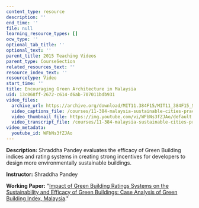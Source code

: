 ```yaml
---
content_type: resource
description: ''
end_time: ''
file: null
learning_resource_types: []
ocw_type: ''
optional_tab_title: ''
optional_text: ''
parent_title: 2015 Teaching Videos
parent_type: CourseSection
related_resources_text: ''
resource_index_text: ''
resourcetype: Video
start_time: ''
title: Encouraging Green Architecture in Malaysia
uid: 13c068ff-2672-c614-d6ab-707011bdb931
video_files:
  archive_url: https://archive.org/download/MIT11.384F15/MIT11_384F15_Shraddha_300k.mp4
  video_captions_file: /courses/11-384-malaysia-sustainable-cities-practicum-spring-2018/d32a446bf1335fe2a743bdfbc7ae011d_WFbNs3fZJAo.vtt
  video_thumbnail_file: https://img.youtube.com/vi/WFbNs3fZJAo/default.jpg
  video_transcript_file: /courses/11-384-malaysia-sustainable-cities-practicum-spring-2018/c3e9e0294867f0bc5f577f646464a6d6_WFbNs3fZJAo.pdf
video_metadata:
  youtube_id: WFbNs3fZJAo
---
```


**Description:** Shraddha Pandey evaluates the efficacy of Green Building indices and rating systems in creating strong incentives for developers to design more environmentally sustainable buildings.

**Instructor:** Shraddha Pandey

**Working Paper:** "[Impact of Green Building Ratings Systems on the Sustainability and Efficacy of Green Buildings: Case Analysis of Green Building Index, Malaysia](https://malaysiacities.mit.edu/paperPandey)."
